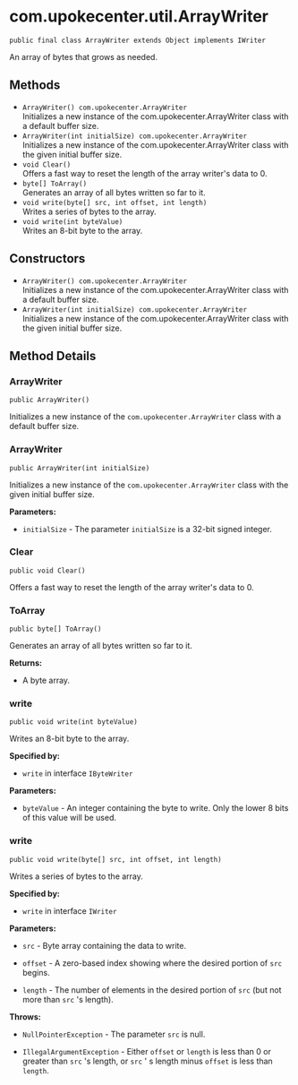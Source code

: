 # com.upokecenter.util.ArrayWriter

    public final class ArrayWriter extends Object implements IWriter

An array of bytes that grows as needed.

## Methods

* `ArrayWriter() com.upokecenter.ArrayWriter`<br>
 Initializes a new instance of the com.upokecenter.ArrayWriter class
 with a default buffer size.
* `ArrayWriter(int initialSize) com.upokecenter.ArrayWriter`<br>
 Initializes a new instance of the com.upokecenter.ArrayWriter class
 with the given initial buffer size.
* `void Clear()`<br>
 Offers a fast way to reset the length of the array writer's data to 0.
* `byte[] ToArray()`<br>
 Generates an array of all bytes written so far to it.
* `void write(byte[] src,
     int offset,
     int length)`<br>
 Writes a series of bytes to the array.
* `void write(int byteValue)`<br>
 Writes an 8-bit byte to the array.

## Constructors

* `ArrayWriter() com.upokecenter.ArrayWriter`<br>
 Initializes a new instance of the com.upokecenter.ArrayWriter class
 with a default buffer size.
* `ArrayWriter(int initialSize) com.upokecenter.ArrayWriter`<br>
 Initializes a new instance of the com.upokecenter.ArrayWriter class
 with the given initial buffer size.

## Method Details

### ArrayWriter
    public ArrayWriter()
Initializes a new instance of the <code>com.upokecenter.ArrayWriter</code> class
 with a default buffer size.
### ArrayWriter
    public ArrayWriter(int initialSize)
Initializes a new instance of the <code>com.upokecenter.ArrayWriter</code> class
 with the given initial buffer size.

**Parameters:**

* <code>initialSize</code> - The parameter <code>initialSize</code> is a 32-bit signed
 integer.

### Clear
    public void Clear()
Offers a fast way to reset the length of the array writer's data to 0.
### ToArray
    public byte[] ToArray()
Generates an array of all bytes written so far to it.

**Returns:**

* A byte array.

### write
    public void write(int byteValue)
Writes an 8-bit byte to the array.

**Specified by:**

* <code>write</code>&nbsp;in interface&nbsp;<code>IByteWriter</code>

**Parameters:**

* <code>byteValue</code> - An integer containing the byte to write. Only the lower 8
 bits of this value will be used.

### write
    public void write(byte[] src, int offset, int length)
Writes a series of bytes to the array.

**Specified by:**

* <code>write</code>&nbsp;in interface&nbsp;<code>IWriter</code>

**Parameters:**

* <code>src</code> - Byte array containing the data to write.

* <code>offset</code> - A zero-based index showing where the desired portion of <code>src</code> begins.

* <code>length</code> - The number of elements in the desired portion of <code>src</code>
 (but not more than <code>src</code> 's length).

**Throws:**

* <code>NullPointerException</code> - The parameter <code>src</code> is null.

* <code>IllegalArgumentException</code> - Either <code>offset</code> or <code>length</code> is
 less than 0 or greater than <code>src</code> 's length, or <code>src</code> ' s
 length minus <code>offset</code> is less than <code>length</code>.
